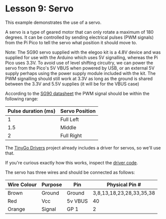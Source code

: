 # Lesson 9: Servo #

This example demonstrates the use of a servo.

A servo is a type of geared motor that can only rotate a maximum of 180 degrees.
It can be controlled by sending electrical pulses (PWM signals) from the Pi Pico
to tell the servo what position it should move to.

Note: The SG90 servo supplied with the elegoo kit is a 4.8V device and was supplied for
use with the Arduino which uses 5V signalling, whereas the Pi Pico uses 3.3V.
To avoid use of level shifting circuitry, we can power the servo from the Pico's
5V VBUS when powered by USB, or an external 5V supply perhaps using the power supply
module included with the kit. The PWM signalling should still work at 3.3V as long
as the ground is shared between the 3.3V and 5.5V supplies (it will be for the VBUS case)

According to the [SG90 datasheet](http://www.ee.ic.ac.uk/pcheung/teaching/DE1_EE/stores/sg90_datasheet.pdf)
the PWM signal should be within the following range:

| Pulse duration (ms) | Servo Position |
|-|-|
|1| Full Left|
|1.5| Middle|
|2| Full Right|

The [TinyGo Drivers](https://pkg.go.dev/tinygo.org/x/drivers) project already includes a driver for servos, so we'll
use that.

If you're curious exactly how this works, inspect the [driver code](https://github.com/tinygo-org/drivers/blob/release/servo/servo.go).


The servo has three wires and should be connected as follows:

| Wire Colour | Purpose | Pin | Physical Pin #
|-|-|-|-|
| Brown | Ground | Ground | 3,8,13,18,23,28,33,35,38 |
| Red | Vcc | 5v VBUS | 40|
| Orange | Signal | GP 1 | 2|
